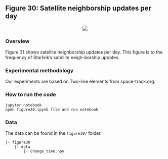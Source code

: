 ## Figure 30:  Satellite neighborship updates per day

<div align=center><img src="./figure31.png" width=""></div>

### Overview
Figure 31 shows satellite neighborship updates per day.
This figure is to the frequency of Starlink’s satellite neigh-borship updates.


### Experimental methodology
Our experiments are based on Two-line elements from space-track.org.


### How to run the code
```
jupyter notebook
open figure30.ipynb file and run notebook
```

### Data
The data can be found in the `figure30/` folder.

	|- figure30
		|- data
			|- change_time.npy
